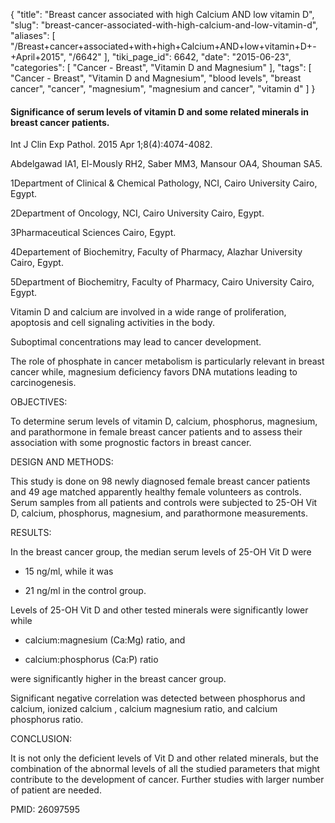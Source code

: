 {
    "title": "Breast cancer associated with high Calcium AND low vitamin D",
    "slug": "breast-cancer-associated-with-high-calcium-and-low-vitamin-d",
    "aliases": [
        "/Breast+cancer+associated+with+high+Calcium+AND+low+vitamin+D+-+April+2015",
        "/6642"
    ],
    "tiki_page_id": 6642,
    "date": "2015-06-23",
    "categories": [
        "Cancer - Breast",
        "Vitamin D and Magnesium"
    ],
    "tags": [
        "Cancer - Breast",
        "Vitamin D and Magnesium",
        "blood levels",
        "breast cancer",
        "cancer",
        "magnesium",
        "magnesium and cancer",
        "vitamin d"
    ]
}


#### Significance of serum levels of vitamin D and some related minerals in breast cancer patients.

Int J Clin Exp Pathol. 2015 Apr 1;8(4):4074-4082.

Abdelgawad IA1, El-Mously RH2, Saber MM3, Mansour OA4, Shouman SA5.

1Department of Clinical & Chemical Pathology, NCI, Cairo University Cairo, Egypt.

2Department of Oncology, NCI, Cairo University Cairo, Egypt.

3Pharmaceutical Sciences Cairo, Egypt.

4Departement of Biochemitry, Faculty of Pharmacy, Alazhar University Cairo, Egypt.

5Department of Biochemitry, Faculty of Pharmacy, Cairo University Cairo, Egypt.

Vitamin D and calcium are involved in a wide range of proliferation, apoptosis and cell signaling activities in the body.

Suboptimal concentrations may lead to cancer development. 

The role of phosphate in cancer metabolism is particularly relevant in breast cancer while, magnesium deficiency favors DNA mutations leading to carcinogenesis.

OBJECTIVES:

To determine serum levels of vitamin D, calcium, phosphorus, magnesium, and parathormone in female breast cancer patients and to assess their association with some prognostic factors in breast cancer.

DESIGN AND METHODS:

This study is done on 98 newly diagnosed female breast cancer patients and 49 age matched apparently healthy female volunteers as controls. Serum samples from all patients and controls were subjected to 25-OH Vit D, calcium, phosphorus, magnesium, and parathormone measurements.

RESULTS:

In the breast cancer group, the median serum levels of 25-OH Vit D were 

* 15 ng/ml, while it was 

* 21 ng/ml in the control group. 

Levels of 25-OH Vit D and other tested minerals were significantly lower while 

* calcium:magnesium (Ca:Mg) ratio, and 

* calcium:phosphorus (Ca:P) ratio 

were significantly higher in the breast cancer group. 

Significant negative correlation was detected between phosphorus and calcium, ionized calcium , calcium magnesium ratio, and calcium phosphorus ratio.

CONCLUSION:

It is not only the deficient levels of Vit D and other related minerals, but the combination of the abnormal levels of all the studied parameters that might contribute to the development of cancer. Further studies with larger number of patient are needed.

PMID: 26097595